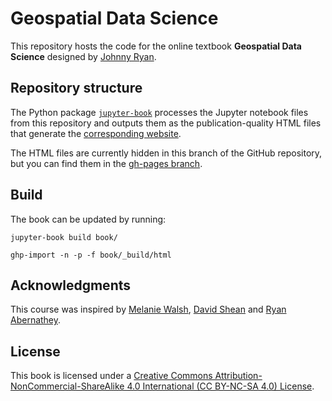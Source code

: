 # Geospatial Data Science

This repository hosts the code for the online textbook **Geospatial Data Science** designed by [Johnny Ryan](https://nicholas.duke.edu/people/faculty/ryan).

## Repository structure

The Python package [`jupyter-book`](https://jupyterbook.org/intro.html#install-jupyter-book) processes the Jupyter notebook files from this repository and outputs them as the publication-quality HTML files that generate the [corresponding website](https://ryan-lab-duke.github.io/gds-applications-site/).

The HTML files are currently hidden in this branch of the GitHub repository, but you can find them in the [gh-pages branch](https://github.com/ryan-lab-duke/gds-applications-site/tree/gh-pages).

## Build

The book can be updated by running:

`jupyter-book build book/`

`ghp-import -n -p -f book/_build/html`

## Acknowledgments

This course was inspired by [Melanie Walsh](https://melaniewalsh.github.io/Intro-Cultural-Analytics/welcome.html), [David Shean](https://github.com/UW-GDA/gda_course_2021) and [Ryan Abernathey](https://github.com/earth-env-data-science/earth-env-data-science-book). 

## License

This book is licensed under a [Creative Commons Attribution-NonCommercial-ShareAlike 4.0 International (CC BY-NC-SA 4.0) License](https://creativecommons.org/licenses/by-nc-sa/4.0/).
